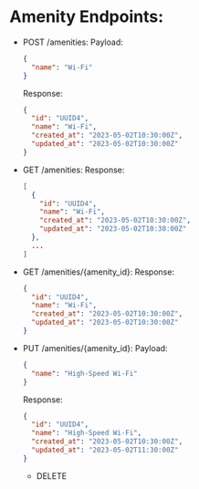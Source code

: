 # Amenity Endpoints:

- POST /amenities:
  Payload:
  ```json
  {
    "name": "Wi-Fi"
  }
  ```
  Response:
  ```json
  {
    "id": "UUID4",
    "name": "Wi-Fi",
    "created_at": "2023-05-02T10:30:00Z",
    "updated_at": "2023-05-02T10:30:00Z"
  }
  ```

- GET /amenities:
  Response:
  ```json
  [
    {
      "id": "UUID4",
      "name": "Wi-Fi",
      "created_at": "2023-05-02T10:30:00Z",
      "updated_at": "2023-05-02T10:30:00Z"
    },
    ...
  ]
  ```

- GET /amenities/{amenity_id}:
  Response:
  ```json
  {
    "id": "UUID4",
    "name": "Wi-Fi",
    "created_at": "2023-05-02T10:30:00Z",
    "updated_at": "2023-05-02T10:30:00Z"
  }
  ```

- PUT /amenities/{amenity_id}:
  Payload:
  ```json
  {
    "name": "High-Speed Wi-Fi"
  }
  ```
  Response:
  ```json
  {
    "id": "UUID4",
    "name": "High-Speed Wi-Fi",
    "created_at": "2023-05-02T10:30:00Z",
    "updated_at": "2023-05-02T11:30:00Z"
  }
  ```
  - DELETE 
